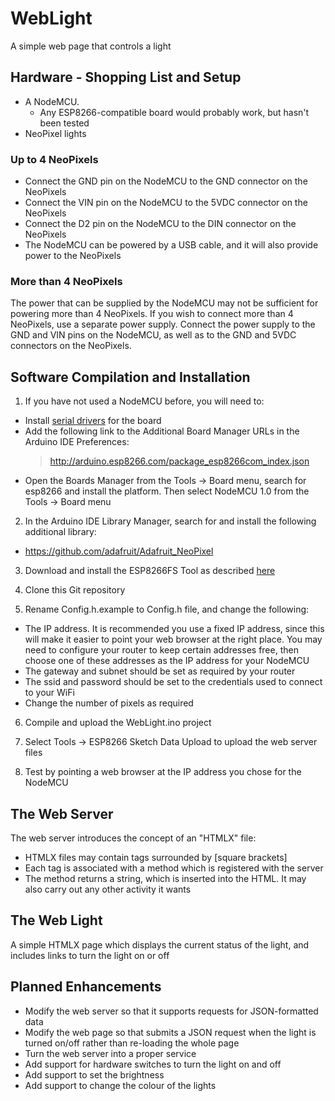 # WebLight

A simple web page that controls a light

## Hardware - Shopping List and Setup

* A NodeMCU.
  * Any ESP8266-compatible board would probably work, but hasn't been tested
* NeoPixel lights

### Up to 4 NeoPixels

* Connect the GND pin on the NodeMCU to the GND connector on the NeoPixels
* Connect the VIN pin on the NodeMCU to the 5VDC connector on the NeoPixels
* Connect the D2 pin on the NodeMCU to the DIN connector on the NeoPixels
* The NodeMCU can be powered by a USB cable, and it will also provide power to the NeoPixels

### More than 4 NeoPixels

The power that can be supplied by the NodeMCU may not be sufficient for powering more than 4 NeoPixels. If you wish to connect more than 4 NeoPixels, use a separate power supply. Connect the power supply to the GND and VIN pins on the NodeMCU, as well as to the GND and 5VDC connectors on the NeoPixels.

## Software Compilation and Installation

1. If you have not used a NodeMCU before, you will need to:
  * Install [serial drivers](https://www.silabs.com/products/mcu/Pages/USBtoUARTBridgeVCPDrivers.aspx) for the board
  * Add the following link to the Additional Board Manager URLs in the Arduino IDE Preferences:
    > http://arduino.esp8266.com/package_esp8266com_index.json
  * Open the Boards Manager from the Tools -> Board menu, search for esp8266 and install the platform. Then select NodeMCU 1.0 from the Tools -> Board menu

2. In the Arduino IDE Library Manager, search for and install the following additional library:
  * https://github.com/adafruit/Adafruit_NeoPixel

3. Download and install the ESP8266FS Tool as described [here](http://esp8266.github.io/Arduino/versions/2.0.0/doc/filesystem.html)

4. Clone this Git repository

5. Rename Config.h.example to Config.h file, and change the following:
  * The IP address. It is recommended you use a fixed IP address, since this will make it easier to point your web browser at the right place. You may need to configure your router to keep certain addresses free, then choose one of these addresses as the IP address for your NodeMCU
  * The gateway and subnet should be set as required by your router
  * The ssid and password should be set to the credentials used to connect to your WiFi
  * Change the number of pixels as required

6. Compile and upload the WebLight.ino project

7. Select Tools -> ESP8266 Sketch Data Upload to upload the web server files

8. Test by pointing a web browser at the IP address you chose for the NodeMCU

## The Web Server

The web server introduces the concept of an "HTMLX" file:

* HTMLX files may contain tags surrounded by [square brackets]
* Each tag is associated with a method which is registered with the server
* The method returns a string, which is inserted into the HTML. It may also carry out any other activity it wants

## The Web Light

A simple HTMLX page which displays the current status of the light, and includes links to turn the light on or off

## Planned Enhancements

* Modify the web server so that it supports requests for JSON-formatted data
* Modify the web page so that submits a JSON request when the light is turned on/off rather than re-loading the whole page
* Turn the web server into a proper service
* Add support for hardware switches to turn the light on and off
* Add support to set the brightness
* Add support to change the colour of the lights
